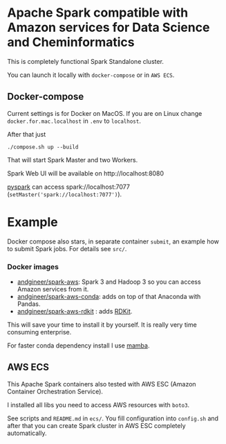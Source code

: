 # Apache Spark compatible with Amazon services for Data Science and Cheminformatics 

This is completely functional Spark Standalone cluster.

You can launch it locally with `docker-compose` or in `AWS ECS`.
 
## Docker-compose

Current settings is for Docker on MacOS. 
If you are on Linux change `docker.for.mac.localhost` in `.env` to `localhost`.

After that just

    ./compose.sh up --build
    
That will start Spark Master and two Workers.

Spark Web UI will be available on http://localhost:8080

[pyspark](https://realpython.com/pyspark-intro/) can access spark://localhost:7077 
(`setMaster('spark://localhost:7077')`).

# Example

Docker compose also stars, in separate container `submit`, an example how to submit Spark jobs. 
For details see `src/`.

### Docker images
- [andgineer/spark-aws](https://hub.docker.com/repository/docker/andgineer/spark-aws):  Spark 3 and Hadoop 3 so you can access Amazon services from it.
- [andgineer/spark-aws-conda](https://hub.docker.com/repository/docker/andgineer/spark-aws-conda): adds on top of that Anaconda with Pandas.
- [andgineer/spark-aws-rdkit](https://hub.docker.com/repository/docker/andgineer/spark-aws-rdkit) : adds [RDKit](https://www.rdkit.org).

This will save your time to install it by yourself. It is really very time consuming enterprise.

For faster conda dependency install I use [mamba](https://github.com/mamba-org/mamba).

## AWS ECS

This Apache Spark containers also tested with AWS ESC (Amazon Container Orchestration Service).

I installed all libs you need to access AWS resources with `boto3`.

See scripts and `README.md` in `ecs/`.
You fill configuration into `config.sh` and after that you can create Spark cluster in AWS ESC completely automatically.
